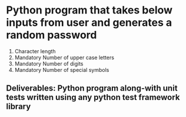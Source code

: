 # Python program that takes below inputs from user and generates a random password

1. Character length
2. Mandatory Number of upper case letters
3. Mandatory Number of digits
4. Mandatory Number of special symbols


## Deliverables: Python program along-with unit tests written using any python test framework library